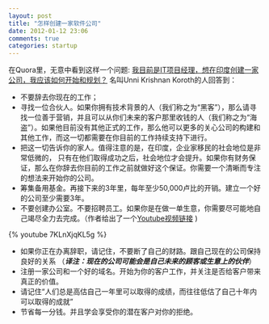 ```yaml
---
layout: post
title: "怎样创建一家软件公司"
date: 2012-01-12 23:06
comments: true
categories: startup
---
```

在Quora里，无意中看到这样一个问题: [我目前是IT项目经理，想在印度创建一家公司，我应该如何开始和规划？](http://www.quora.com/I-want-to-start-a-software-company-in-India-how-shall-I-start-and-plan-that-currently-i-work-as-IT-project-manager "Question")
名叫Unni Krishnan Koroth的人回答到：

* 不要辞去你现在的工作；
* 寻找一位合伙人。如果你拥有技术背景的人（我们称之为“黑客”），那么请寻找一位善于营销，并且可以从你们未来的客户那里收钱的人（我们称之为“海盗”）。如果他目前没有其他正式的工作，那么他可以更多的关心公司的构建和其他工作，而这一切都需要在你目前的工作持续支持下进行。
* 把这一切告诉你的家人。值得注意的是，在印度，企业家移民的社会地位是非常低微的， 只有在他们取得成功之后，社会地位才会提升。如果你有财务保证，那么在你辞去你目前的工作之前就做好这个保证。你需要一个清晰而专注的想法来开始你的公司。
* 筹集备用基金。再接下来的3年里，每年至少50,000卢比的开销。建立一个好的公司至少需要3年。
* 不要创建办公室。不要招聘员工。如果你是在做一单生意，你需要尽可能地自己竭尽全力去完成。（作者给出了一个[Youtube视频链接](http://www.youtube.com/watch?feature=player_embedded&v=7KLnXjqKL5g "Youtube link") )

 {% youtube 7KLnXjqKL5g %}

* 如果你正在办离辞职，请记住，不要断了自己的财路。跟自己现在的公司保持良好的关系 （***_译注：现在的公司可能会是自己未来的顾客或生意上的伙伴_***）
* 注册一家公司和一个好的域名。开始为你的客户工作，并关注是否给客户带来真正的价值。
* 请记住“人们总是高估自己一年里可以取得的成绩，而往往低估了自己十年内可以取得的成就”
* 节省每一分钱。并且学会享受你的潜在客户对你的拒绝。
